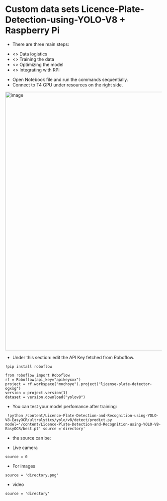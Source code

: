 # Custom data sets Licence-Plate-Detection-using-YOLO-V8  + Raspberry Pi 

- There are three main steps:
* <> Data logistics
* <> Training the data
* <> Optimizing the model
* <> Integrating with RPI

- Open Notebook file and run the commands sequentially.
- Connect to T4 GPU under resources on the right side.

<img width="828" alt="image" src="https://github.com/Arijit1080/Licence-Plate-Detection-and-Recognition-using-YOLO-V8-EasyOCR/assets/55284959/81bc96ff-ae4b-4c56-8303-3fa98551a727">


- Under this section: edit the API Key fetched from Roboflow.

```
!pip install roboflow

from roboflow import Roboflow
rf = Roboflow(api_key="apikeyxxx")
project = rf.workspace("mochoye").project("license-plate-detector-ogxxg")
version = project.version(1)
dataset = version.download("yolov8")
```

- You can test your model perfomance after training:

```
 !python /content/Licence-Plate-Detection-and-Recognition-using-YOLO-V8-EasyOCR/ultralytics/yolo/v8/detect/predict.py model='/content/Licence-Plate-Detection-and-Recognition-using-YOLO-V8-EasyOCR/best.pt' source ='directory'
```
- the source can be:

* Live camera 
```
source = 0
```
* For images 
```
source = 'directory.png'
```
* video

```
source = 'directory'
```






